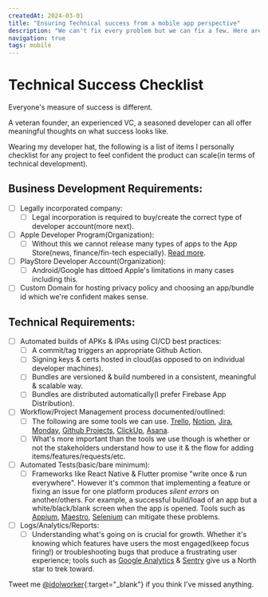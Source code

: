 ```yaml
---
createdAt: 2024-03-01
title: "Ensuring Technical success from a mobile app perspective"
description: "We can't fix every problem but we can fix a few. Here are the list of items I have to have checked off before even thinking about saying we need more developers, I'm free or 'Whats next?'"
navigation: true
tags: mobile
---
```


# Technical Success Checklist
Everyone's measure of success is different.

A veteran founder, an experienced VC, a seasoned developer can all offer meaningful thoughts on what success looks like.

Wearing my developer hat, the following is a list of items I personally checklist for any project to feel confident the product can scale(in terms of technical development).

## Business Development Requirements:

- [ ] Legally incorporated company:
  - [ ] Legal incorporation is required to buy/create the correct type of developer account(more next).
- [ ] Apple Developer Program(Organization):
  - [ ] Without this we cannot release many types of apps to the App Store(news, finance/fin-tech especially). [Read more](https://developer.apple.com/app-store/review/guidelines/).
- [ ] PlayStore Developer Account(Organization):
  - [ ] Android/Google has dittoed Apple's limitations in many cases including this.
- [ ] Custom Domain for hosting privacy policy and choosing an app/bundle id which we're confident makes sense.

## Technical Requirements:

- [ ] Automated builds of APKs & IPAs using CI/CD best practices:
  - [ ] A commit/tag triggers an appropriate Github Action.
  - [ ] Signing keys & certs hosted in cloud(as opposed to on individual developer machines).
  - [ ] Bundles are versioned & build numbered in a consistent, meaningful & scalable way.
  - [ ] Bundles are distributed automatically(I prefer Firebase App Distribution).
- [ ] Workflow/Project Management process documented/outlined:
  - [ ] The following are some tools we can use. [Trello](https://trello.com), [Notion](https://www.notion.so), [Jira](https://www.atlassian.com/software/jira), [Monday](https://monday.com/), [Github Projects](https://docs.github.com/en/issues/planning-and-tracking-with-projects/learning-about-projects/quickstart-for-projects), [ClickUp](https://clickup.com/), [Asana](https://asana.com/).
  - [ ] What's more important than the tools we use though is whether or not the stakeholders understand how to use it & the flow for adding items/features/requests/etc.
- [ ] Automated Tests(basic/bare minimum):
  - [ ] Frameworks like React Native & Flutter promise "write once & run everywhere". However it's common that implementing a feature or fixing an issue for one platform produces *silent errors* on another/others. For example, a successful build/load of an app but a white/black/blank screen when the app is opened. Tools such as [Appium](https://appium.io/docs/en/latest/), [Maestro](https://maestro.mobile.dev/), [Selenium](https://www.leapwork.com/discover/selenium-automation) can mitigate these problems.
- [ ] Logs/Analytics/Reports:
  - [ ] Understanding what's going on is crucial for growth. Whether it's knowing which features have users the most engaged(keep focus firing!) or troubleshooting bugs that produce a frustrating user experience; tools such as [Google Analytics](https://firebase.google.com/docs/analytics) & [Sentry](https://sentry.io/welcome) give us a North star to trek toward.

Tweet me [@idolworker](https://twitter.com/idolworker){:target="_blank"} if you think I've missed anything.